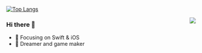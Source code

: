 [![Top Langs](https://github-readme-stats.vercel.app/api/top-langs/?username=Shvier&layout=compact&langs_count=8&count_private=true&hide=html,asp,c%23)](https://github.com/anuraghazra/github-readme-stats)

<img align="right" src="https://github-readme-stats.vercel.app/api?username=Shvier&show_icons=true&icon_color=CE1D2D&text_color=718096&bg_color=ffffff&hide_title=true" />

### Hi there 👋

- :hammer: Focusing on Swift & iOS
- :ram: Dreamer and game maker
